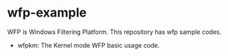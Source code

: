 # wfp-example

WFP is Windows Filtering Platform. This repository has wfp sample codes.

- wfpkm: The Kernel mode WFP basic usage code.